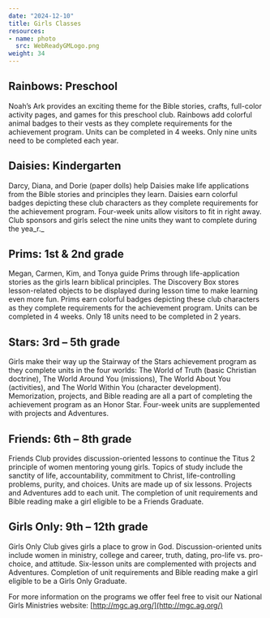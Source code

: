 ```yaml
---
date: "2024-12-10"
title: Girls Classes
resources:
- name: photo
  src: WebReadyGMLogo.png
weight: 34
---
```


## Rainbows: Preschool

Noah’s Ark provides an exciting theme for the Bible stories, crafts, full-color activity pages, and games for this preschool club. Rainbows add colorful animal badges to their vests as they complete requirements for the achievement program. Units can be completed in 4 weeks. Only nine units need to be completed each year.

## Daisies: Kindergarten

Darcy, Diana, and Dorie (paper dolls) help Daisies make life applications from the Bible stories and principles they learn. Daisies earn colorful badges depicting these club characters as they complete requirements for the achievement program. Four-week units allow visitors to fit in right away. Club sponsors and girls select the nine units they want to complete during the yea_r._

## Prims: 1st & 2nd grade

Megan, Carmen, Kim, and Tonya guide Prims through life-application stories as the girls learn biblical principles. The Discovery Box stores lesson-related objects to be displayed during lesson time to make learning even more fun. Prims earn colorful badges depicting these club characters as they complete requirements for the achievement program. Units can be completed in 4 weeks. Only 18 units need to be completed in 2 years.

## Stars: 3rd – 5th grade

Girls make their way up the Stairway of the Stars achievement program as they complete units in the four worlds: The World of Truth (basic Christian doctrine), The World Around You (missions), The World About You (activities), and The World Within You (character development). Memorization, projects, and Bible reading are all a part of completing the achievement program as an Honor Star. Four-week units are supplemented with projects and Adventures.

## Friends: 6th – 8th grade

Friends Club provides discussion-oriented lessons to continue the Titus 2 principle of women mentoring young girls. Topics of study include the sanctity of life, accountability, commitment to Christ, life-controlling problems, purity, and choices. Units are made up of six lessons. Projects and Adventures add to each unit. The completion of unit requirements and Bible reading make a girl eligible to be a Friends Graduate.

## Girls Only: 9th – 12th grade

Girls Only Club gives girls a place to grow in God. Discussion-oriented units include women in ministry, college and career, truth, dating, pro-life vs. pro-choice, and attitude. Six-lesson units are complemented with projects and Adventures. Completion of unit requirements and Bible reading make a girl eligible to be a Girls Only Graduate.

For more information on the programs we offer feel free to visit our National Girls Ministries website: [http://mgc.ag.org/](http://mgc.ag.org/)